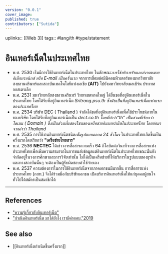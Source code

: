 ```yaml
---
version: "0.0.1"
cover_image:
published: true
contributors: ["Sutida"]
---
```

uplinks:: [[Web 3]]
tags:: #lang/th #type/statement

# อินเทอร์เน็ตในประเทศไทย
- พ.ศ. 2530 เริ่มมีการใช้อินเทอร์เน็ตในประเทศไทย ในลักษณะ*การใช้บริการรับและส่งจดหมายอิเล็กทรอนิกส์ หรือ E-mail เป็นครั้งแรก* จากการเชื่อมต่อมินิคอมพิวเตอร์ของมหาวิทยาลัยสงขลานครินทร์และสถาบันเทคโนโลยีแห่งเอเชีย **(AIT)** ไปยังมหาวิทยาลัยเมลเบิร์น ประเทศออสเตรเลีย
- พ.ศ. 2531 มหาวิทยาลัยสงขลานครินทร์ วิทยาเขตหาดใหญ่ ได้ยื่นขอที่อยู่อินเทอร์เน็ตในประเทศไทย โดยได้รับที่อยู่อินเทอร์เน็ต *Sritrang.psu.th ซึ่งนับเป็นที่อยู่อินเทอร์เน็ตแห่งแรกของประเทศไทย*
- พ.ศ. 2534 บริษัท DEC ( Thailand ) จำกัดได้ขอที่อยู่อินเทอร์เน็ตเพื่อใช้ประโยชน์ภายในของบริษัท โดยได้รับที่อยู่อินเทอร์เน็ตเป็น *dect.co.th โดยที่คำว่า“th” เป็นส่วนที่เรียกว่า โดเมน ( Domain ) ซึ่งเป็นส่วนที่แสดงโซนของเครือข่ายอินเทอร์เน็ตในประเทศไทย โดยย่อมาจากคำว่า Thailand*
- พ.ศ. 2535 การใช้งานอินเทอร์เน็ตชนิด*เต็มรูปแบบตลอด 24 ชั่วโมง* ในประเทศไทยเกิดขึ้นเป็นครั้งแรกโดยเรียกว่า **"เครือข่ายไทยสาร"**
- พ.ศ. 2536 **NECTEC** ได้เช่าวงจรสื่อสารความเร็ว 64 กิโลบิตต่อวินาทีจากการสื่อสารแห่งประเทศไทยเพื่อเพิ่มความสามารถในการขนส่งข้อมูลแต่อินเทอร์เน็ตในประเทศไทยขณะนั้นยังจำกัดอยู่ในวงการศึกษาและการวิจัยเท่านั้น ไม่ได้เป็นเครือข่ายที่ให้บริการในรูปแบบของธุรกิจ และทางสถาบันนั้นๆ จะต้องเป็นผู้รับผิดชอบค่าใช้จ่ายเอง  
- พ.ศ. 2537 ความต้องการในการใช้อินเทอร์เน็ตจากภาคเอกชนมีมากขึ้น การสื่อสารแห่งประเทศไทย (กสท.) จึงได้ร่วมมือกับบริษัทเอกชน เปิดบริการอินเทอร์เน็ตให้แก่บุคคลผู้สนใจทั่วไปได้สมัครเป็นสมาชิกได้
---
## References
- ["ความรู้เกี่ยวกับอินเทอร์เน็ต"](http://www.bkp-ssk.ac.th/html/001.htm)
- ["กำเนิดอินเทอร์เน็ต มาได้ยังไง เรามีคำตอบ,"2019](https://www.bullvpn.com/th/blog/detail/history-of-the-internet)
## See also
- [[อินเทอร์เน็ตกำเนิดขึ้นครั้งแรก]]